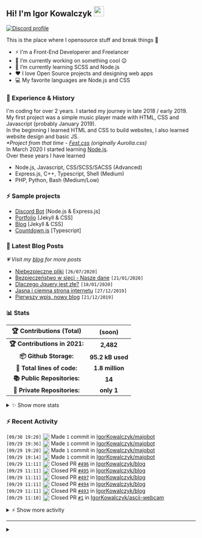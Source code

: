<!-- ## Hi! I'm Igor Kowalczyk 🖐️ -->
## Hi! I'm Igor Kowalczyk <img src="https://raw.githubusercontent.com/igorkowalczyk/igorkowalczyk/master/src/images/wave.gif" width="27px">

[![Discord profile](https://discord.c99.nl/widget/theme-3/440200028292907048.png)](https://discord.com/users/440200028292907048)

This is the place where I opensource stuff and break things :rofl:

- ⚡  I'm a Front-End Developerer and Freelancer
- 🔭 I’m currently working on something cool :wink:
- 🌱 I’m currently learning SCSS and Node.js
- ❤️ I love Open Source projects and designing web apps
- 💻 My favorite languages are Node.js and CSS

### 💪 Experience & History
I'm coding for over 2 years. I started my journey in late 2018 / early 2019.<br>
My first project was a simple music player made with HTML, CSS and Javascript (probably January 2019).<br>
In the beginning I learned HTML and CSS to build websites, I also learned website design and basic JS.<br>
*\*Project from that time - [Fest.css](https://github.com/igorkowalczyk/fest) (originally Aurolia.css)*<br>
In March 2020 I started learning [Node.js](https://nodejs.org).<br>
Over these years I have learned
 * Node.js, Javascript, CSS/SCSS/SACSS (Advanced)
 * Express.js, C++, Typescript, Shell (Medium)
 * PHP, Python, Bash (Medium/Low)

### ⚡ Sample projects

* [Discord Bot](https://github.com/igorkowalczyk/majobot) [Node.js & Express.js]
* [Portfolio](https://igorkowalczyk.github.io) [Jekyll & CSS] 
* [Blog](https://igorkowalczyk.github.io/blog) [Jekyll & CSS] 
* [Countdown.js](https://igorkowalczyk.github.io/countdown) [Typescript] 

### 📕 Latest Blog Posts
*💗 Visit my [blog](https://igorkowalczyk.github.io/blog) for more posts*
<!-- START_SECTION:feed -->
   - [Niebezpieczne pliki](https://igorkowalczyk.github.io/blog/internet/2020/07/27/Niebezpieczne-pliki) `[26/07/2020]`
- [Bezpieczeństwo w sieci - Nasze dane](https://igorkowalczyk.github.io/blog/internet/2020/01/22/Bezpiecze%C5%84stwo-w-sieci-nasze-dane) `[21/01/2020]`
- [Dlaczego Jquery jest złe?](https://igorkowalczyk.github.io/blog/internet/programowanie/javascript/2020/01/19/Dlaczego-Jquery-jest-z%C5%82e) `[18/01/2020]`
- [Jasna i ciemna strona internetu](https://igorkowalczyk.github.io/blog/internet/2019/12/28/Jasna-i-ciemna-strona-internetu) `[27/12/2019]`
- [Pierwszy wpis, nowy blog](https://igorkowalczyk.github.io/blog/offtop/2019/12/22/Pierwszy-wpis,-nowy-blog) `[21/12/2019]`
<!-- Posts last updated on Sun Oct 03 2021 09:11:43 GMT+0000 (Coordinated Universal Time) -->
   <!-- END_SECTION:feed -->

### 📊 Stats

<!--START_SECTION:waka-->
 | 🏆 Contributions (Total) | (soon) |
|:-:|:-:|
| **🏆 Contributions in 2021:** | **2,482**|
| **📦 Github Storage:** | **95.2 kB used**|
| **📝 Total lines of code:** | **1.8 million**|
| **📚 Public Repositories:** | **14** |
| **🔑 Private Repositories:** | **only 1** |
<details><summary>✨ Show more stats</summary>

#### 🌞 I work most during day 

```text
🌞 Morning    185 commits    ████░░░░░░░░░░░░░░░░░░░░░   18.12% 
🌆 Daytime    506 commits    ████████████░░░░░░░░░░░░░   49.56% 
🌃 Evening    317 commits    ███████░░░░░░░░░░░░░░░░░░   31.05% 
🌙 Night      13 commits     ░░░░░░░░░░░░░░░░░░░░░░░░░   1.27%
```
#### 📅 I'm most productive on Tuesday 

```text
Monday       111 commits    ██░░░░░░░░░░░░░░░░░░░░░░░   10.87% 
Tuesday      209 commits    █████░░░░░░░░░░░░░░░░░░░░   20.47% 
Wednesday    204 commits    █████░░░░░░░░░░░░░░░░░░░░   19.98% 
Thursday     119 commits    ███░░░░░░░░░░░░░░░░░░░░░░   11.66% 
Friday       127 commits    ███░░░░░░░░░░░░░░░░░░░░░░   12.44% 
Saturday     145 commits    ███░░░░░░░░░░░░░░░░░░░░░░   14.2% 
Sunday       106 commits    ██░░░░░░░░░░░░░░░░░░░░░░░   10.38%
```


#### 📊 Weekly work stats 

```text
💬 Programming Languages: 
JavaScript               25 mins             ███████████████████████░░   92.99% 
JSON                     1 min               █░░░░░░░░░░░░░░░░░░░░░░░░   6.62% 
Text                     0 secs              ░░░░░░░░░░░░░░░░░░░░░░░░░   0.26% 
Other                    0 secs              ░░░░░░░░░░░░░░░░░░░░░░░░░   0.13%

💻 Operating System: 
Linux                    27 mins             █████████████████████████   100.0%
```

</details>

<!-- Wakatime stats generated at 2021-10-03 09:04:03.760436 -->
<!--END_SECTION:waka-->

### :zap: Recent Activity
<!--START_SECTION:activity-->
`[09/30 19:20]` <a href="https://github.com/igorkowalczyk" title="📝"><img alt="📝" src="https://github.com/igorkowalczykbot/github-activity/raw/master/icons/commit.png" align="top" height="18"></a> Made `1` commit in [IgorKowalczyk/majobot](https://github.com/IgorKowalczyk/majobot)  
`[09/29 19:36]` <a href="https://github.com/igorkowalczyk" title="📝"><img alt="📝" src="https://github.com/igorkowalczykbot/github-activity/raw/master/icons/commit.png" align="top" height="18"></a> Made `1` commit in [IgorKowalczyk/majobot](https://github.com/IgorKowalczyk/majobot)  
`[09/29 19:20]` <a href="https://github.com/igorkowalczyk" title="📝"><img alt="📝" src="https://github.com/igorkowalczykbot/github-activity/raw/master/icons/commit.png" align="top" height="18"></a> Made `1` commit in [IgorKowalczyk/majobot](https://github.com/IgorKowalczyk/majobot)  
`[09/29 19:14]` <a href="https://github.com/igorkowalczyk" title="📝"><img alt="📝" src="https://github.com/igorkowalczykbot/github-activity/raw/master/icons/commit.png" align="top" height="18"></a> Made `1` commit in [IgorKowalczyk/majobot](https://github.com/IgorKowalczyk/majobot)  
`[09/29 11:11]` <a href="https://github.com/igorkowalczyk" title="❌"><img alt="❌" src="https://github.com/igorkowalczykbot/github-activity/raw/master/icons/pr-close.png" align="top" height="18"></a> Closed PR [`#496`](https://github.com//IgorKowalczyk/blog/pull/496 'New comment by top-kreditka.ru') in [IgorKowalczyk/blog](https://github.com/IgorKowalczyk/blog)  
`[09/29 11:11]` <a href="https://github.com/igorkowalczyk" title="❌"><img alt="❌" src="https://github.com/igorkowalczykbot/github-activity/raw/master/icons/pr-close.png" align="top" height="18"></a> Closed PR [`#495`](https://github.com//IgorKowalczyk/blog/pull/495 'New comment by top-kreditka.ru') in [IgorKowalczyk/blog](https://github.com/IgorKowalczyk/blog)  
`[09/29 11:11]` <a href="https://github.com/igorkowalczyk" title="❌"><img alt="❌" src="https://github.com/igorkowalczykbot/github-activity/raw/master/icons/pr-close.png" align="top" height="18"></a> Closed PR [`#497`](https://github.com//IgorKowalczyk/blog/pull/497 'New comment by top-kreditka.ru') in [IgorKowalczyk/blog](https://github.com/IgorKowalczyk/blog)  
`[09/29 11:11]` <a href="https://github.com/igorkowalczyk" title="❌"><img alt="❌" src="https://github.com/igorkowalczykbot/github-activity/raw/master/icons/pr-close.png" align="top" height="18"></a> Closed PR [`#494`](https://github.com//IgorKowalczyk/blog/pull/494 'New comment by top-creditka.ru') in [IgorKowalczyk/blog](https://github.com/IgorKowalczyk/blog)  
`[09/29 11:11]` <a href="https://github.com/igorkowalczyk" title="❌"><img alt="❌" src="https://github.com/igorkowalczykbot/github-activity/raw/master/icons/pr-close.png" align="top" height="18"></a> Closed PR [`#493`](https://github.com//IgorKowalczyk/blog/pull/493 'New comment by top-creditka.ru') in [IgorKowalczyk/blog](https://github.com/IgorKowalczyk/blog)  
`[09/29 11:10]` <a href="https://github.com/igorkowalczyk" title="❌"><img alt="❌" src="https://github.com/igorkowalczykbot/github-activity/raw/master/icons/pr-close.png" align="top" height="18"></a> Closed PR [`#1`](https://github.com//IgorKowalczyk/ascii-webcam/pull/1 'Bump pillow from 8.3.1 to 8.3.2') in [IgorKowalczyk/ascii-webcam](https://github.com/IgorKowalczyk/ascii-webcam)  

<details><summary>⚡ Show more activity</summary>

`[09/29 11:10]` <a href="https://github.com/igorkowalczyk" title="📝"><img alt="📝" src="https://github.com/igorkowalczykbot/github-activity/raw/master/icons/commit.png" align="top" height="18"></a> Made `1` commit in [IgorKowalczyk/ascii-webcam](https://github.com/IgorKowalczyk/ascii-webcam)  
`[09/29 10:32]` <a href="https://github.com/igorkowalczyk" title="🏷"><img alt="🏷" src="https://github.com/igorkowalczykbot/github-activity/raw/master/icons/release.png" align="top" height="18"></a> Released [`v0.0.0`](https://github.com/IgorKowalczyk/ascii-webcam/releases/tag/v0.0.0) in [IgorKowalczyk/ascii-webcam](https://github.com/IgorKowalczyk/ascii-webcam)  

</details>
<!--END_SECTION:activity-->

---

<details>
 <summary> </summary>
 <h5>The cake is a lie 🍰❤️</h5>
 <a href="https://igorkowalczyk.github.io"><img src="https://komarev.com/ghpvc/?username=igorkowalczyk&style=flat-square&color=333333&label=Github+profile+views" alt="Github profile views"></a>
</details>